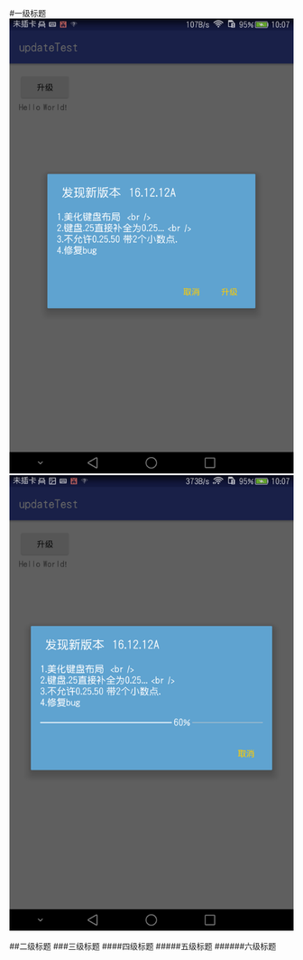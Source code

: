 #一级标题
![](https://github.com/kylexy2009/updateTest/blob/master/screenshot/Screenshot_2017-02-13-10-07-16.png)
![](https://github.com/kylexy2009/updateTest/blob/master/screenshot/Screenshot_2017-02-13-10-07-20.png)

##二级标题
###三级标题
####四级标题
#####五级标题
######六级标题